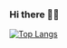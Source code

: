 ### Hi there 👋🏻

<!--
**simusr2/simusr2** is a ✨ _special_ ✨ repository because its `README.md` (this file) appears on your GitHub profile.

Here are some ideas to get you started:

- 🔭 I’m currently working on ...
- 🌱 I’m currently learning ...
- 👯 I’m looking to collaborate on ...
- 🤔 I’m looking for help with ...
- 💬 Ask me about ...
- 📫 How to reach me: ...
- 😄 Pronouns: ...
- ⚡ Fun fact: ...
-->

<!-- [![simusr2's github stats](https://github-readme-stats.vercel.app/api?username=simusr2&count_private=true)](https://github.com/simusr2/github-readme-stats)-->
[![Top Langs](https://github-readme-stats.vercel.app/api/top-langs/?username=simusr2)](https://github.com/simusr2/github-readme-stats)
